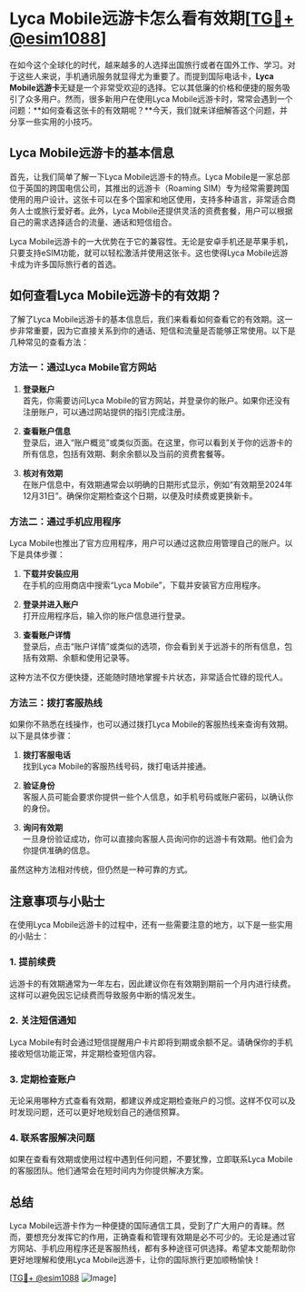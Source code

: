 # Lyca Mobile远游卡怎么看有效期[[TG💪+ @esim1088](https://t.me/s/esim1088)]

在如今这个全球化的时代，越来越多的人选择出国旅行或者在国外工作、学习。对于这些人来说，手机通讯服务就显得尤为重要了。而提到国际电话卡，**Lyca Mobile远游卡**无疑是一个非常受欢迎的选择。它以其低廉的价格和便捷的服务吸引了众多用户。然而，很多新用户在使用Lyca Mobile远游卡时，常常会遇到一个问题：**如何查看这张卡的有效期呢？**今天，我们就来详细解答这个问题，并分享一些实用的小技巧。

## Lyca Mobile远游卡的基本信息

首先，让我们简单了解一下Lyca Mobile远游卡的特点。Lyca Mobile是一家总部位于英国的跨国电信公司，其推出的远游卡（Roaming SIM）专为经常需要跨国使用的用户设计。这张卡可以在多个国家和地区使用，支持多种语言，非常适合商务人士或旅行爱好者。此外，Lyca Mobile还提供灵活的资费套餐，用户可以根据自己的需求选择适合的流量、通话和短信组合。

Lyca Mobile远游卡的一大优势在于它的兼容性。无论是安卓手机还是苹果手机，只要支持eSIM功能，就可以轻松激活并使用这张卡。这也使得Lyca Mobile远游卡成为许多国际旅行者的首选。

## 如何查看Lyca Mobile远游卡的有效期？

了解了Lyca Mobile远游卡的基本信息后，我们来看看如何查看它的有效期。这一步非常重要，因为它直接关系到你的通话、短信和流量是否能够正常使用。以下是几种常见的查看方法：

### 方法一：通过Lyca Mobile官方网站

1. **登录账户**  
   首先，你需要访问Lyca Mobile的官方网站，并登录你的账户。如果你还没有注册账户，可以通过网站提供的指引完成注册。

2. **查看账户信息**  
   登录后，进入“账户概览”或类似页面。在这里，你可以看到关于你的远游卡的所有信息，包括有效期、剩余余额以及当前的资费套餐等。

3. **核对有效期**  
   在账户信息中，有效期通常会以明确的日期形式显示，例如“有效期至2024年12月31日”。确保你定期检查这个日期，以便及时续费或更换新卡。

### 方法二：通过手机应用程序

Lyca Mobile也推出了官方应用程序，用户可以通过这款应用管理自己的账户。以下是具体步骤：

1. **下载并安装应用**  
   在手机的应用商店中搜索“Lyca Mobile”，下载并安装官方应用程序。

2. **登录并进入账户**  
   打开应用程序后，输入你的账户信息进行登录。

3. **查看账户详情**  
   登录后，点击“账户详情”或类似的选项，你会看到关于远游卡的所有信息，包括有效期、余额和使用记录等。

这种方法不仅方便快捷，还能随时随地掌握卡片状态，非常适合忙碌的现代人。

### 方法三：拨打客服热线

如果你不熟悉在线操作，也可以通过拨打Lyca Mobile的客服热线来查询有效期。以下是具体步骤：

1. **拨打客服电话**  
   找到Lyca Mobile的客服热线号码，拨打电话并接通。

2. **验证身份**  
   客服人员可能会要求你提供一些个人信息，如手机号码或账户密码，以确认你的身份。

3. **询问有效期**  
   一旦身份验证成功，你可以直接向客服人员询问你的远游卡有效期。他们会为你提供准确的信息。

虽然这种方法相对传统，但仍然是一种可靠的方式。

## 注意事项与小贴士

在使用Lyca Mobile远游卡的过程中，还有一些需要注意的地方，以下是一些实用的小贴士：

### 1. 提前续费

远游卡的有效期通常为一年左右，因此建议你在有效期到期前一个月内进行续费。这样可以避免因忘记续费而导致服务中断的情况发生。

### 2. 关注短信通知

Lyca Mobile有时会通过短信提醒用户卡片即将到期或余额不足。请确保你的手机接收短信功能正常，并定期检查短信内容。

### 3. 定期检查账户

无论采用哪种方式查看有效期，都建议养成定期检查账户的习惯。这样不仅可以及时发现问题，还可以更好地规划自己的通信预算。

### 4. 联系客服解决问题

如果在查看有效期或使用过程中遇到任何问题，不要犹豫，立即联系Lyca Mobile的客服团队。他们通常会在短时间内为你提供解决方案。

## 总结

Lyca Mobile远游卡作为一种便捷的国际通信工具，受到了广大用户的青睐。然而，要想充分发挥它的作用，正确查看和管理有效期是必不可少的。无论是通过官方网站、手机应用程序还是客服热线，都有多种途径可供选择。希望本文能帮助你更好地理解和使用Lyca Mobile远游卡，让你的国际旅行更加顺畅愉快！

[[TG💪+ @esim1088](https://t.me/s/esim1088) ![Image](https://i.postimg.cc/4NQfJmqS/Snipaste-2025-05-13-00-14-12.png)]